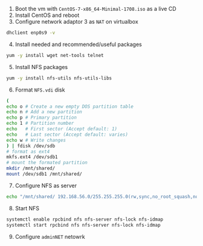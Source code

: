 1. Boot the vm with `CentOS-7-x86_64-Minimal-1708.iso` as a live CD
2. Install CentOS and reboot
3. Configure network adaptor 3 as `NAT` on virtualbox
```bash
dhclient enp0s9 -v
```
4. Install needed and recommended/useful packages
```bash
yum -y install wget net-tools telnet 
```
5. Install NFS packages
```bash
yum -y install nfs-utils nfs-utils-libs 
```
6. Format `NFS.vdi` disk 
```bash
(
echo o # Create a new empty DOS partition table
echo n # Add a new partition
echo p # Primary partition
echo 1 # Partition number
echo   # First sector (Accept default: 1)
echo   # Last sector (Accept default: varies)
echo w # Write changes
) | fdisk /dev/sdb
# format as ext4
mkfs.ext4 /dev/sdb1
# mount the formated partition
mkdir /mnt/shared/
mount /dev/sdb1 /mnt/shared/
```
7. Configure NFS as server
```bash
echo "/mnt/shared/ 192.168.56.0/255.255.255.0(rw,sync,no_root_squash,no_subtree_check)" > /etc/exports
```
8. Start NFS
```bash
systemctl enable rpcbind nfs nfs-server nfs-lock nfs-idmap
systemctl start rpcbind nfs nfs-server nfs-lock nfs-idmap
```
9. Configure `adminNET` netowrk
```bash
```

